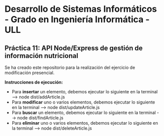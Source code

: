 # Desarrollo de Sistemas Informáticos - Grado en Ingeniería Informática - ULL

## Práctica 11: API Node/Express de gestión de información nutricional

Se ha creado este repositorio para la realización del ejercicio de modificación presencial.

**Instrucciones de ejecución:**

- Para **insertar** un elemento, debemos ejecutar lo siguiente en la terminal -->  node dist/addArticle.js
- Para **modificar** uno o varios elementos, debemos ejecutar lo siguiente en la terminal --> node dist/updateArticle.js
- Para **buscar** un elemento, debemos ejecutar lo siguiente en la terminal --> node dist/findArticle.js
- Para **eliminar** uno o varios elementos, debemos ejecutar lo siguiente en la terminal --> node dist/deleteArticle.js
